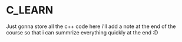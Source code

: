 # C_LEARN
Just gonna store all the c++ code here
i'll add a note at the end of the course so that i can summrize everything quickly at the end :D